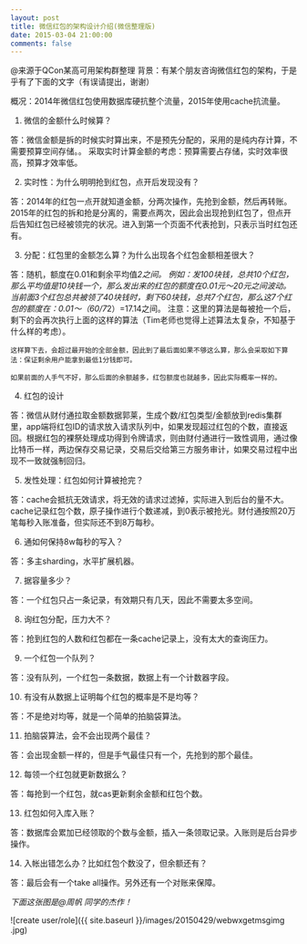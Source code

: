 ```yaml
---
layout: post
title: 微信红包的架构设计介绍(微信整理版)
date: 2015-03-04 21:00:00
comments: false
---
```


@来源于QCon某高可用架构群整理
背景：有某个朋友咨询微信红包的架构，于是乎有了下面的文字（有误请提出，谢谢）

概况：2014年微信红包使用数据库硬抗整个流量，2015年使用cache抗流量。

 1. 微信的金额什么时候算？

答：微信金额是拆的时候实时算出来，不是预先分配的，采用的是纯内存计算，不需要预算空间存储。。
采取实时计算金额的考虑：预算需要占存储，实时效率很高，预算才效率低。

 2. 实时性：为什么明明抢到红包，点开后发现没有？

答：2014年的红包一点开就知道金额，分两次操作，先抢到金额，然后再转账。
2015年的红包的拆和抢是分离的，需要点两次，因此会出现抢到红包了，但点开后告知红包已经被领完的状况。进入到第一个页面不代表抢到，只表示当时红包还有。

 3. 分配：红包里的金额怎么算？为什么出现各个红包金额相差很大？

答：随机，额度在0.01和剩余平均值*2之间。
例如：发100块钱，总共10个红包，那么平均值是10块钱一个，那么发出来的红包的额度在0.01元～20元之间波动。
当前面3个红包总共被领了40块钱时，剩下60块钱，总共7个红包，那么这7个红包的额度在：0.01～（60/7*2）=17.14之间。
注意：这里的算法是每被抢一个后，剩下的会再次执行上面的这样的算法（Tim老师也觉得上述算法太复杂，不知基于什么样的考虑）。

    这样算下去，会超过最开始的全部金额，因此到了最后面如果不够这么算，那么会采取如下算法：保证剩余用户能拿到最低1分钱即可。

    如果前面的人手气不好，那么后面的余额越多，红包额度也就越多，因此实际概率一样的。

 4. 红包的设计
  
  答：微信从财付通拉取金额数据郭莱，生成个数/红包类型/金额放到redis集群里，app端将红包ID的请求放入请求队列中，如果发现超过红包的个数，直接返回。根据红包的裸祭处理成功得到令牌请求，则由财付通进行一致性调用，通过像比特币一样，两边保存交易记录，交易后交给第三方服务审计，如果交易过程中出现不一致就强制回归。

 5. 发性处理：红包如何计算被抢完？
  
  答：cache会抵抗无效请求，将无效的请求过滤掉，实际进入到后台的量不大。cache记录红包个数，原子操作进行个数递减，到0表示被抢光。财付通按照20万笔每秒入账准备，但实际还不到8万每秒。

 6. 通如何保持8w每秒的写入？
   
  答：多主sharding，水平扩展机器。

 7. 据容量多少？
  
  答：一个红包只占一条记录，有效期只有几天，因此不需要太多空间。

 8. 询红包分配，压力大不？
  
  答：抢到红包的人数和红包都在一条cache记录上，没有太大的查询压力。

 9. 一个红包一个队列？
 
  答：没有队列，一个红包一条数据，数据上有一个计数器字段。
 
 10. 有没有从数据上证明每个红包的概率是不是均等？
  
  答：不是绝对均等，就是一个简单的拍脑袋算法。
  
 11. 拍脑袋算法，会不会出现两个最佳？
  
  答：会出现金额一样的，但是手气最佳只有一个，先抢到的那个最佳。
 
 12. 每领一个红包就更新数据么？

  答：每抢到一个红包，就cas更新剩余金额和红包个数。
  
 13. 红包如何入库入账？
  
  答：数据库会累加已经领取的个数与金额，插入一条领取记录。入账则是后台异步操作。
  
 14. 入帐出错怎么办？比如红包个数没了，但余额还有？
  
  答：最后会有一个take all操作。另外还有一个对账来保障。
  
  
*下面这张图是@周帆 同学的杰作！*

![create user/role]({{ site.baseurl }}/images/20150429/webwxgetmsgimg .jpg)








